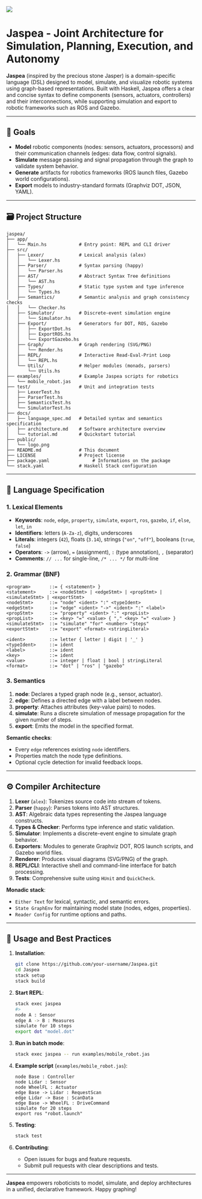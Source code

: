
<img align="center" src="/public/logo.png">

# Jaspea - Joint Architecture for Simulation, Planning, Execution, and Autonomy

**Jaspea** (inspired by the precious stone Jasper) is a domain-specific language (DSL) designed to model, simulate, and visualize robotic systems using graph-based representations. Built with Haskell, Jaspea offers a clear and concise syntax to define components (sensors, actuators, controllers) and their interconnections, while supporting simulation and export to robotic frameworks such as ROS and Gazebo.

---

## 🎯 Goals

* **Model** robotic components (nodes: sensors, actuators, processors) and their communication channels (edges: data flow, control signals).
* **Simulate** message passing and signal propagation through the graph to validate system behavior.
* **Generate** artifacts for robotics frameworks (ROS launch files, Gazebo world configurations).
* **Export** models to industry-standard formats (Graphviz DOT, JSON, YAML).

---

## 🗃 Project Structure

```plaintext
jaspea/
├── app/
│   └── Main.hs            # Entry point: REPL and CLI driver
├── src/
│   ├── Lexer/             # Lexical analysis (alex)
│   │   └── Lexer.hs
│   ├── Parser/            # Syntax parsing (happy)
│   │   └── Parser.hs
│   ├── AST/               # Abstract Syntax Tree definitions
│   │   └── AST.hs
│   ├── Types/             # Static type system and type inference
│   │   └── Types.hs
│   ├── Semantics/         # Semantic analysis and graph consistency checks
│   │   └── Checker.hs
│   ├── Simulator/         # Discrete-event simulation engine
│   │   └── Simulator.hs
│   ├── Export/            # Generators for DOT, ROS, Gazebo
│   │   ├── ExportDot.hs
│   │   ├── ExportROS.hs
│   │   └── ExportGazebo.hs
│   ├── Graph/             # Graph rendering (SVG/PNG)
│   │   └── Render.hs
│   ├── REPL/              # Interactive Read-Eval-Print Loop
│   │   └── REPL.hs
│   └── Utils/             # Helper modules (monads, parsers)
│       └── Utils.hs
├── examples/              # Example Jaspea scripts for robotics
│   └── mobile_robot.jas
├── test/                  # Unit and integration tests
│   ├── LexerTest.hs
│   ├── ParserTest.hs
│   ├── SemanticsTest.hs
│   └── SimulatorTest.hs
├── docs/
│   ├── language_spec.md   # Detailed syntax and semantics specification
│   ├── architecture.md    # Software architecture overview
│   └── tutorial.md        # Quickstart tutorial
├── public/                
│   └── logo.png
├── README.md              # This document
├── LICENSE                # Project license
├── package.yaml                # Informations on the package
└── stack.yaml             # Haskell Stack configuration
```

---

## 📖 Language Specification

### 1. Lexical Elements

* **Keywords**: `node`, `edge`, `property`, `simulate`, `export`, `ros`, `gazebo`, `if`, `else`, `let`, `in`
* **Identifiers**: letters (`A-Za-z`), digits, underscores
* **Literals**: integers (`42`), floats (`3.14`), strings (`"on"`, `"off"`), booleans (`true`, `false`)
* **Operators**: `->` (arrow), `=` (assignment), `:` (type annotation), `,` (separator)
* **Comments**: `// ...` for single-line, `/* ... */` for multi-line

### 2. Grammar (BNF)

```bnf
<program>       ::= { <statement> }
<statement>     ::= <nodeStmt> | <edgeStmt> | <propStmt> | <simulateStmt> | <exportStmt>
<nodeStmt>      ::= "node" <ident> ":" <typeIdent>
<edgeStmt>      ::= "edge" <ident> "->" <ident> ":" <label>
<propStmt>      ::= "property" <ident> ":" <propList>
<propList>      ::= <key> "=" <value> { "," <key> "=" <value> }
<simulateStmt>  ::= "simulate" "for" <number> "steps"
<exportStmt>    ::= "export" <format> <stringLiteral>

<ident>         ::= letter { letter | digit | '_' }
<typeIdent>     ::= ident
<label>         ::= ident
<key>           ::= ident
<value>         ::= integer | float | bool | stringLiteral
<format>        ::= "dot" | "ros" | "gazebo"
```

### 3. Semantics

1. **node**: Declares a typed graph node (e.g., sensor, actuator).
2. **edge**: Defines a directed edge with a label between nodes.
3. **property**: Attaches attributes (key-value pairs) to nodes.
4. **simulate**: Runs a discrete simulation of message propagation for the given number of steps.
5. **export**: Emits the model in the specified format.

**Semantic checks**:

* Every `edge` references existing `node` identifiers.
* Properties match the node type definitions.
* Optional cycle detection for invalid feedback loops.

---

## ⚙️ Compiler Architecture

1. **Lexer** (`alex`): Tokenizes source code into stream of tokens.
2. **Parser** (`happy`): Parses tokens into AST structures.
3. **AST**: Algebraic data types representing the Jaspea language constructs.
4. **Types & Checker**: Performs type inference and static validation.
5. **Simulator**: Implements a discrete-event engine to simulate graph behavior.
6. **Exporters**: Modules to generate Graphviz DOT, ROS launch scripts, and Gazebo world files.
7. **Renderer**: Produces visual diagrams (SVG/PNG) of the graph.
8. **REPL/CLI**: Interactive shell and command-line interface for batch processing.
9. **Tests**: Comprehensive suite using `HUnit` and `QuickCheck`.

**Monadic stack**:

* `Either Text` for lexical, syntactic, and semantic errors.
* `State GraphEnv` for maintaining model state (nodes, edges, properties).
* `Reader Config` for runtime options and paths.

---

## 🚀 Usage and Best Practices

1. **Installation**:

   ```bash
   git clone https://github.com/your-username/Jaspea.git
   cd Jaspea
   stack setup
   stack build
   ```

2. **Start REPL**:

   ```bash
   stack exec jaspea
   #>  
   node A : Sensor
   edge A -> B : Measures
   simulate for 10 steps
   export dot "model.dot"
   ```

3. **Run in batch mode**:

   ```bash
   stack exec jaspea -- run examples/mobile_robot.jas
   ```

4. **Example script** (`examples/mobile_robot.jas`):

   ```jaspea
   node Base : Controller
   node Lidar : Sensor
   node WheelFL : Actuator
   edge Base -> Lidar : RequestScan
   edge Lidar -> Base : ScanData
   edge Base -> WheelFL : DriveCommand
   simulate for 20 steps
   export ros "robot.launch"
   ```

5. **Testing**:

   ```bash
   stack test
   ```

6. **Contributing**:

   * Open issues for bugs and feature requests.
   * Submit pull requests with clear descriptions and tests.

---

**Jaspea** empowers roboticists to model, simulate, and deploy architectures in a unified, declarative framework. Happy graphing!
